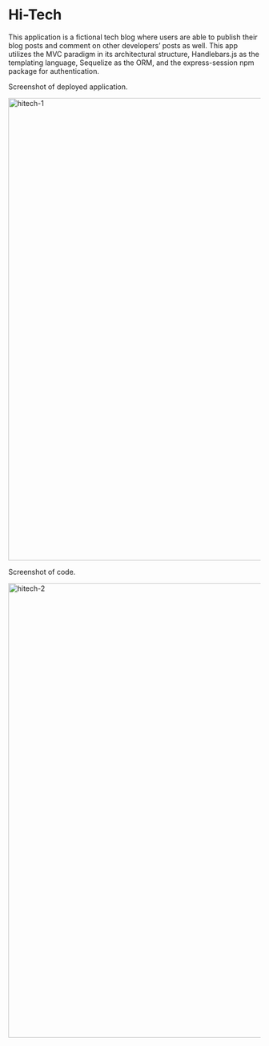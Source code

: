 # Hi-Tech

This application is a fictional tech blog where users are able to publish their blog posts and comment on other developers’ posts as well. This app utilizes the MVC paradigm in its architectural structure, Handlebars.js as the templating language, Sequelize as the ORM, and the express-session npm package for authentication.


Screenshot of deployed application.

<img width="922" alt="hitech-1" src="https://user-images.githubusercontent.com/104395889/198371462-816e66c8-5279-40d4-89fd-126aa8dccd66.png">



Screenshot of code.

<img width="906" alt="hitech-2" src="https://user-images.githubusercontent.com/104395889/198371506-7eb3e08b-fdb2-4730-abc4-66300c335146.png">
